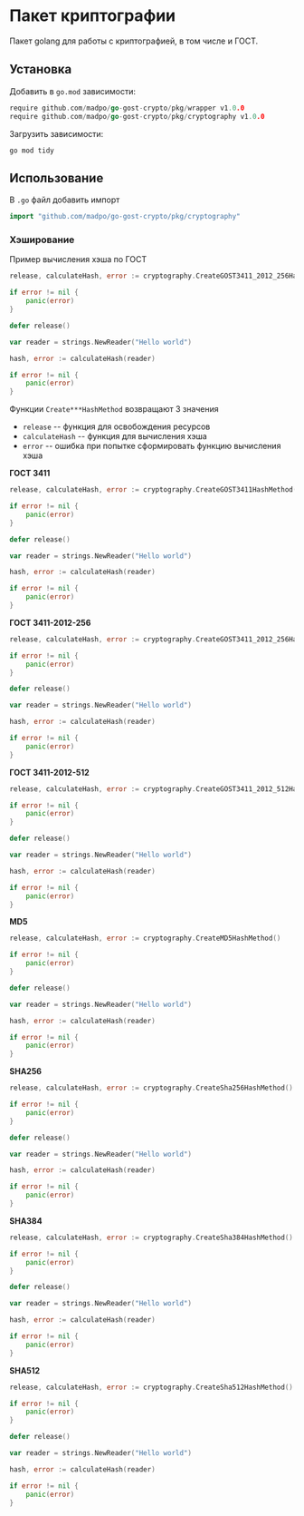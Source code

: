 # Пакет криптографии
Пакет golang для работы с криптографией, в том числе и ГОСТ. 

## Установка
Добавить в `go.mod` зависимости: 

```go
require github.com/madpo/go-gost-crypto/pkg/wrapper v1.0.0
require github.com/madpo/go-gost-crypto/pkg/cryptography v1.0.0
```

Загрузить зависимости:

```shell
go mod tidy
```

## Использование

В `.go` файл добавить импорт

```go
import "github.com/madpo/go-gost-crypto/pkg/cryptography"
```

### Хэширование
Пример вычисления хэша по ГОСТ
```go
release, calculateHash, error := cryptography.CreateGOST3411_2012_256HashMethod()

if error != nil {
    panic(error)
}

defer release()

var reader = strings.NewReader("Hello world")

hash, error := calculateHash(reader)

if error != nil {
    panic(error)
}
```

Функции `Create***HashMethod` возвращают 3 значения
- `release` -- функция для освобождения ресурсов
- `calculateHash` -- функция для вычисления хэша
- `error` -- ошибка при попытке сформировать функцию вычисления хэша

**ГОСТ 3411**
```go
release, calculateHash, error := cryptography.CreateGOST3411HashMethod()

if error != nil {
    panic(error)
}

defer release()

var reader = strings.NewReader("Hello world")

hash, error := calculateHash(reader)

if error != nil {
    panic(error)
}
```

**ГОСТ 3411-2012-256**
```go
release, calculateHash, error := cryptography.CreateGOST3411_2012_256HashMethod()

if error != nil {
    panic(error)
}

defer release()

var reader = strings.NewReader("Hello world")

hash, error := calculateHash(reader)

if error != nil {
    panic(error)
}
```

**ГОСТ 3411-2012-512**
```go
release, calculateHash, error := cryptography.CreateGOST3411_2012_512HashMethod()

if error != nil {
    panic(error)
}

defer release()

var reader = strings.NewReader("Hello world")

hash, error := calculateHash(reader)

if error != nil {
    panic(error)
}
```

**MD5**
```go
release, calculateHash, error := cryptography.CreateMD5HashMethod()

if error != nil {
    panic(error)
}

defer release()

var reader = strings.NewReader("Hello world")

hash, error := calculateHash(reader)

if error != nil {
    panic(error)
}
```

**SHA256**
```go
release, calculateHash, error := cryptography.CreateSha256HashMethod()

if error != nil {
    panic(error)
}

defer release()

var reader = strings.NewReader("Hello world")

hash, error := calculateHash(reader)

if error != nil {
    panic(error)
}
```

**SHA384**
```go
release, calculateHash, error := cryptography.CreateSha384HashMethod()

if error != nil {
    panic(error)
}

defer release()

var reader = strings.NewReader("Hello world")

hash, error := calculateHash(reader)

if error != nil {
    panic(error)
}
```

**SHA512**
```go
release, calculateHash, error := cryptography.CreateSha512HashMethod()

if error != nil {
    panic(error)
}

defer release()

var reader = strings.NewReader("Hello world")

hash, error := calculateHash(reader)

if error != nil {
    panic(error)
}
```
